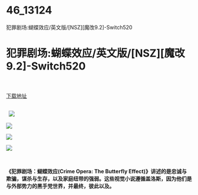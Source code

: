 # 46_13124
犯罪剧场:蝴蝶效应/英文版/[NSZ][魔改9.2]-Switch520
# 犯罪剧场:蝴蝶效应/英文版/[NSZ][魔改9.2]-Switch520
 <br/></br>
[下载地址](https://www.switch520.cc/article/13124 "下载地址")
<br/></br>

<p><strong>&nbsp; <img src="https://www.switch520.cc/muke_img/upload_art_editor_20210430-1_f4be7e6e855e9e869a5232bf89c47325.jpg"> </strong></p>
<p><strong><img src="https://www.switch520.cc/muke_img/upload_art_editor_20210430-1_eaea344b36a9c0ca73358dc37757c625.jpg"></strong></p>
<p><strong><img src="https://www.switch520.cc/muke_img/upload_art_editor_20210430-1_48df7ac21a2e65004897cdbda1eb92bf.jpg"></strong></p>
<p><strong><img src="https://www.switch520.cc/muke_img/upload_art_editor_20210430-1_1079274328c56cd4aeaccdfd9a3cf562.jpg"></strong></p>
<p><strong>&nbsp;</strong></p>
<p><strong>《犯罪剧场：蝴蝶效应(Crime Opera: The Butterfly Effect)》讲述的是忠诚与欺骗，谋杀与生存，以及家庭纽带的强弱。这些视觉小说遵循盖洛斯，因为他们是与外部势力的黑手党世界，并最终，彼此以及。</strong></p>
